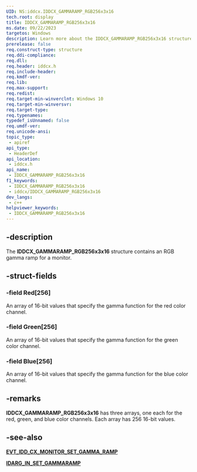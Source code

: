 ```yaml
---
UID: NS:iddcx.IDDCX_GAMMARAMP_RGB256x3x16
tech.root: display
title: IDDCX_GAMMARAMP_RGB256x3x16
ms.date: 09/22/2023
targetos: Windows
description: Learn more about the IDDCX_GAMMARAMP_RGB256x3x16 structure.
prerelease: false
req.construct-type: structure
req.ddi-compliance: 
req.dll: 
req.header: iddcx.h
req.include-header: 
req.kmdf-ver: 
req.lib: 
req.max-support: 
req.redist: 
req.target-min-winverclnt: Windows 10
req.target-min-winversvr: 
req.target-type: 
req.typenames: 
typedef_isUnnamed: false
req.umdf-ver: 
req.unicode-ansi: 
topic_type:
 - apiref
api_type:
 - HeaderDef
api_location:
 - iddcx.h
api_name:
 - IDDCX_GAMMARAMP_RGB256x3x16
f1_keywords:
 - IDDCX_GAMMARAMP_RGB256x3x16
 - iddcx/IDDCX_GAMMARAMP_RGB256x3x16
dev_langs:
 - c++
helpviewer_keywords:
 - IDDCX_GAMMARAMP_RGB256x3x16
---
```


## -description

The **IDDCX_GAMMARAMP_RGB256x3x16** structure contains an RGB gamma ramp for a monitor.

## -struct-fields

### -field Red[256]

An array of 16-bit values that specify the gamma function for the red color channel.

### -field Green[256]

An array of 16-bit values that specify the gamma function for the green color channel.

### -field Blue[256]

An array of 16-bit values that specify the gamma function for the blue color channel.

## -remarks

**IDDCX_GAMMARAMP_RGB256x3x16** has three arrays, one each for the red, green, and blue color channels. Each array has 256 16-bit values.

## -see-also

[**EVT_IDD_CX_MONITOR_SET_GAMMA_RAMP**](nc-iddcx-evt_idd_cx_monitor_set_gamma_ramp.md)

[**IDARG_IN_SET_GAMMARAMP**](ns-iddcx-idarg_in_set_gammaramp.md)
